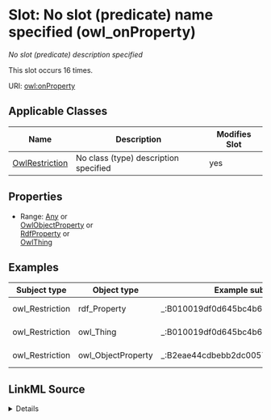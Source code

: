 

# Slot: No slot (predicate) name specified (owl_onProperty)


_No slot (predicate) description specified_






This slot occurs 16 times.


URI: [owl:onProperty](http://www.w3.org/2002/07/owl#onProperty)



<!-- no inheritance hierarchy -->





## Applicable Classes

| Name | Description | Modifies Slot |
| --- | --- | --- |
| [OwlRestriction](../classes/OwlRestriction.md) | No class (type) description specified |  yes  |







## Properties

* Range: [Any](../classes/Any.md)&nbsp;or&nbsp;<br />[OwlObjectProperty](../classes/OwlObjectProperty.md)&nbsp;or&nbsp;<br />[RdfProperty](../classes/RdfProperty.md)&nbsp;or&nbsp;<br />[OwlThing](../classes/OwlThing.md)






## Examples

| Subject type | Object type | Example subject | Example object | Occurrences |
| --- | --- | --- | --- | --- |
| owl_Restriction | rdf_Property | _:B010019df0d645bc4b640e83c5a648a6d | http://w3id.org/fio/v1/epa-frs#fromSystem | 16 |
| owl_Restriction | owl_Thing | _:B010019df0d645bc4b640e83c5a648a6d | http://w3id.org/fio/v1/epa-frs#fromSystem | 16 |
| owl_Restriction | owl_ObjectProperty | _:B2eae44cdbebb2dc00571e0a34d8dba01 | http://w3id.org/fio/v1/epa-frs#ofInterestType | 10 |




## LinkML Source

<details>

```yaml
name: owl_onProperty
annotations:
  count:
    tag: count
    value: 16
description: No slot (predicate) description specified
title: No slot (predicate) name specified
examples:
- object:
    example_object: http://w3id.org/fio/v1/epa-frs#fromSystem
    example_object_type: rdf_Property
    example_predicate: owl:onProperty
    example_subject: _:B010019df0d645bc4b640e83c5a648a6d
    example_subject_type: owl_Restriction
- object:
    example_object: http://w3id.org/fio/v1/epa-frs#fromSystem
    example_object_type: owl_Thing
    example_predicate: owl:onProperty
    example_subject: _:B010019df0d645bc4b640e83c5a648a6d
    example_subject_type: owl_Restriction
- object:
    example_object: http://w3id.org/fio/v1/epa-frs#ofInterestType
    example_object_type: owl_ObjectProperty
    example_predicate: owl:onProperty
    example_subject: _:B2eae44cdbebb2dc00571e0a34d8dba01
    example_subject_type: owl_Restriction
from_schema: fio-kg
rank: 1000
slot_uri: owl:onProperty
alias: owl_onProperty
domain_of:
- owl_Restriction
union_of:
- '{''domain'': ''owl_Restriction''}'
- '{''domain'': ''owl_Class''}'
- '{''domain'': ''rdfs_Class''}'
range: Any
any_of:
- range: owl_ObjectProperty
- range: rdf_Property
- range: owl_Thing

```
</details>